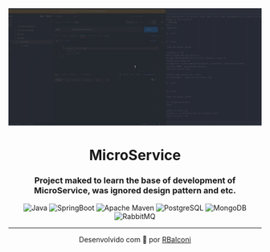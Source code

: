 <div align="center">
  <img src="https://github.com/RBalconi/MS-Product-Mail/blob/main/MS-Github.gif?raw=true" alt="Microservice Logo" /> 
  <br/> 
  <h1>MicroService</h1>
  <h3>Project maked to learn the base of development of MicroService, was ignored design pattern and etc.</h3>
</div>

<p align="center">
    <img src="https://img.shields.io/static/v1?label=Java&message=11&color=DC143C&style=flat-square&logo=Java" alt="Java" />
    <img src="https://img.shields.io/static/v1?label=SpringBoot&message=2.6.4&color=7CFC00&style=flat-square&logo=SpringBoot" alt="SpringBoot" />
    <img src="https://img.shields.io/static/v1?label=Apache Maven&message=3.6.3&color=DC143C&style=flat-square&logo=Apache Maven" alt="Apache Maven" />
    <img src="https://img.shields.io/static/v1?label=PostgreSQL&message=14.2&color=1E90FF&style=flat-square&logo=PostgreSQL&logoColor=1E90FF" alt="PostgreSQL" />
    <img src="https://img.shields.io/static/v1?label=MongoDB&message=5.0.8&color=ffae00&style=flat-square&logo=MongoDB" alt="MongoDB" />
    <img src="https://img.shields.io/static/v1?label=RabbitMQ&message=3.8.5&color=ffae00&style=flat-square&logo=RabbitMQ" alt="RabbitMQ" />

</p>

---
<p align="center">
  Desenvolvido com 💜 por <a href="https://www.linkedin.com/in/rafael-balconi/">RBalconi</a>
</p>
